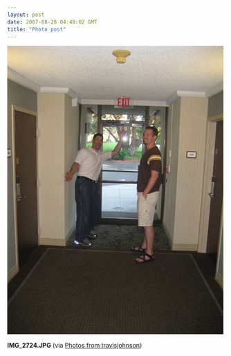 ```yaml
---
layout: post
date: 2007-08-28 04:48:02 GMT
title: "Photo post"
---
```

![travisj](/images/44f889b2910f24c1336fbf4f9dc180a9f587bdca108f7d47a5771d3cc8aa51c3.jpg)

<b>IMG_2724.JPG</b> (via <a href="http://www.flickr.com/photos/travisjohnson/1254838800/">Photos from travisjohnson</a>)
